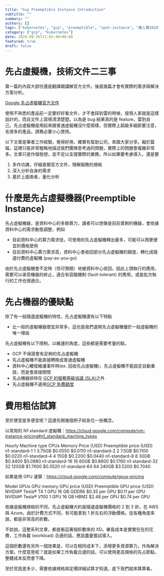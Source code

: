 ```yaml
---
title: "Gcp Preemptible Instance Introduction"
subtitle: ""
summary: ""
authors: []
tags: ["kubernetes", "gcp", "preemptible", "spot-instance", "鐵人賽2020"]
category: ["gcp", "kubernetes"]
date: 2020-09-26T11:03:40+08:00
featured: true
draft: false
---
```


# 先占虛擬機，技術文件二三事

第一篇的內容大部份還是翻譯跟講解官方文件。後面幾篇才會有實際的需求與解決方案分析。

[Google 先占虛擬機官方文件](https://cloud.google.com/compute/docs/instances/preemptible)

使用不熟悉的產品前一定要好好看文件，才不會踩到雷的時候，發現人家就是這樣設計的，而且文件上寫得清清楚楚。以為是 bug 結果真的是 feature，雷到自己。先占虛擬機是用起來跟普通虛擬機沒什麼兩樣，但實際上超級多細節要注意，毛很多的產品，請務必要小心使用。

以下文章是筆者工作經驗，覺得好用、確實有幫助公司，來跟大家分享。礙於篇幅，這裡只能非常粗略地描述我們團隊思考過的問題，實際上的問題會複雜非常多。文章只是作個發想，並不足以支撐實際的業務，所以如果要考慮導入，還是要

1. 多作功課，仔細查閱官方文件，理解服務的規格
1. 深入分析自身的需求
1. 基於上面兩者，量化分析

# 什麼是先占虛擬機器(Preemptible Instance)

先占虛擬機器，是資料中心的多餘算力，讀者可以想像是目前賣剩的機器，會依據資料中心的需求動態調整，例如

- 目前資料中心的算力需求低，可使用的先占虛擬機釋出量多，可能可以用更便宜的價格使用
- 目前資料中心算力需求高，資料中心會收回部分先占虛擬機的額度，轉化成隨選付費的虛擬機 (pay-as-you-go)

由於先占虛擬機會不定時（但可預期）地被資料中心收回，因此上頭執行的應用，需要可以承受機器的終止，適合有容錯機制 (fault-tolerant) 的應用，或是批次執行的工作也很適合。

# 先占機器的優缺點

除了有一般隨選虛擬機的特性，先占虛擬機還有以下特點

- 比一般的虛擬機器便宜非常多，這也是我們選用先占虛擬機優於一般虛擬機的唯一理由

先占虛擬機有以下限制，以維運的角度，這些都是需要考量的點。

- GCP 不保證會有足夠的先占虛擬機
- 先占虛擬機不能直接轉換成普通虛擬機
- 資料中心觸發維護事件時(ex. 回收先占虛擬機)，先占虛擬機不能設定自動重啟，而是會直接關閉
- 先占機器排除在 [GCP 的服務等級協議 (SLA)](https://cloud.google.com/compute/sla)之外
- 先占虛擬機不適用[GCP 免費額度](https://cloud.google.com/free)

# 費用粗估試算

至於便宜是多便宜呢？這邊先開幾個例子給各位一些概念。

以常用的 N1 standard 虛擬機：https://cloud.google.com/compute/vm-instance-pricing#n1_standard_machine_types

Hourly
Machine type	CPUs	Memory	Price (USD)	Preemptible price (USD)
n1-standard-1	1	3.75GB	$0.0550		$0.0110
n1-standard-2	2	7.5GB	$0.1100		$0.0220
n1-standard-4	4	15GB	$0.2200		$0.0440
n1-standard-8	8	30GB	$0.4400		$0.0880
n1-standard-16	16	60GB	$0.8800		$0.1760
n1-standard-32	32	120GB	$1.7600		$0.3520
n1-standard-64	64	240GB	$3.5200		$0.7040

如果是用 GPU 運算：https://cloud.google.com/compute/gpus-pricing

Model			GPUs	GPU memory	GPU price (USD)	Preemptible GPU price (USD)
NVIDIA® Tesla® T4	1 GPU	16 GB GDDR6	$0.35 per GPU	$0.11 per GPU
NVIDIA® Tesla® V100	1 GPU	16 GB HBM2	$2.48 per GPU	$0.74 per GPU

依據虛擬機規格的不同，先占虛擬機大約是隨選虛擬機價格的 2 到 3 折。在 AWS 與 Azure，由於計費方式不同，有可能拿到 1 折左右的浮動價格。從各種角度來說，都是非常高的折數。

不妨說，這整系列文章，都是衝這著個折數來的 XD。畢竟成本是實實在在的花費，工作負載 (workload) 合適的話，應該盡量嘗試導入。

這個折數還有另外一個效果是，可以在相同成本下，添增更多資源算力，作為解決方案。什麼意思呢？就是如果工作負載合適的話，可以使用更高規格的先占節點，整體成本反而會下降。

至於究竟差多少，需要依據規格與定價詳細試算才知道。底下我們就來算算看。

